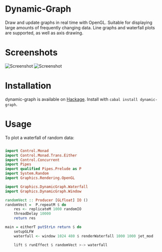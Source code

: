 # Dynamic-Graph

Draw and update graphs in real time with OpenGL. Suitable for displaying large amounts of frequently changing data. Line graphs and waterfall plots are supported, as well as axis drawing.

# Screenshots

![Screenshot](../screenshots/screenshots/line.png?raw=true)
![Screenshot](../screenshots/screenshots/waterfall.png?raw=true)

# Installation

dynamic-graph is available on [Hackage](https://hackage.haskell.org/package/dynamic-graph). Install with `cabal install dynamic-graph`.

# Usage

To plot a waterfall of random data:

```haskell

import Control.Monad
import Control.Monad.Trans.Either
import Control.Concurrent
import Pipes
import qualified Pipes.Prelude as P
import System.Random
import Graphics.Rendering.OpenGL

import Graphics.DynamicGraph.Waterfall
import Graphics.DynamicGraph.Window

randomVect :: Producer [GLfloat] IO ()
randomVect =  P.repeatM $ do
    res <- replicateM 1000 randomIO
    threadDelay 10000
    return res

main = eitherT putStrLn return $ do
    setupGLFW
    waterfall <- window 1024 480 $ renderWaterfall 1000 1000 jet_mod

    lift $ runEffect $ randomVect >-> waterfall

```
